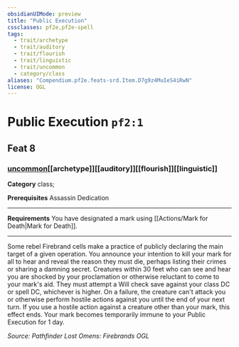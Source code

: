 ```yaml
---
obsidianUIMode: preview
title: "Public Execution"
cssclasses: pf2e,pf2e-spell
tags:
  - trait/archetype
  - trait/auditory
  - trait/flourish
  - trait/linguistic
  - trait/uncommon
  - category/class
aliases: "Compendium.pf2e.feats-srd.Item.D7g9z4MuIeS4iRwN"
license: OGL
---
```

# Public Execution `pf2:1`
## Feat 8
### [uncommon](uncommon "Uncommon Rarity Trait")[[archetype]][[auditory]][[flourish]][[linguistic]]

**Category** class; 



**Prerequisites** Assassin Dedication
* * *
**Requirements** You have designated a mark using [[Actions/Mark for Death|Mark for Death]].

* * *

Some rebel Firebrand cells make a practice of publicly declaring the main target of a given operation. You announce your intention to kill your mark for all to hear and reveal the reason they must die, perhaps listing their crimes or sharing a damning secret. Creatures within 30 feet who can see and hear you are shocked by your proclamation or otherwise reluctant to come to your mark's aid. They must attempt a Will check save against your class DC or spell DC, whichever is higher. On a failure, the creature can't attack you or otherwise perform hostile actions against you until the end of your next turn. If you use a hostile action against a creature other than your mark, this effect ends. Your mark becomes temporarily immune to your Public Execution for 1 day.

*Source: Pathfinder Lost Omens: Firebrands*
*OGL*